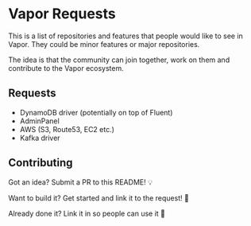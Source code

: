 # Vapor Requests

This is a list of repositories and features that people would like to see in Vapor. They could be minor features or major repositories.

The idea is that the community can join together, work on them and contribute to the Vapor ecosystem.

## Requests

* DynamoDB driver (potentially on top of Fluent)
* AdminPanel
* AWS (S3, Route53, EC2 etc.)
* Kafka driver

## Contributing

Got an idea? Submit a PR to this README! 💡

Want to build it? Get started and link it to the request! 🚀

Already done it? Link it in so people can use it 🙌
